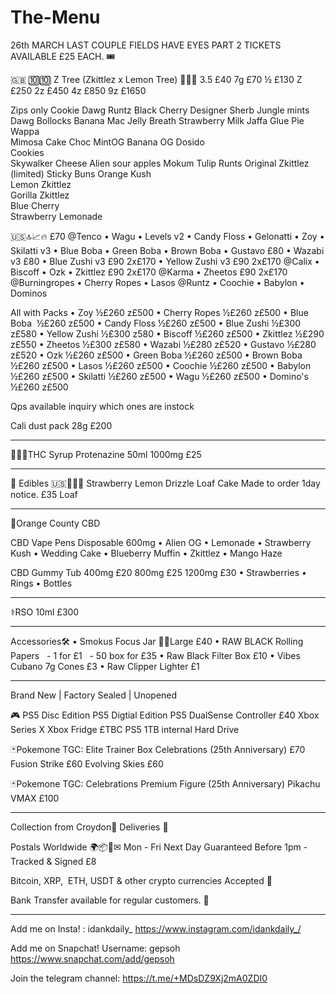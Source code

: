 # The-Menu

26th MARCH LAST COUPLE FIELDS HAVE EYES PART 2 TICKETS AVAILABLE £25 EACH. 🎟

🇬🇧 🔟🔟 
Z Tree (Zkittlez x Lemon Tree) 🌈🍋🌲
3.5 £40
7g £70
½ £130
Z £250
2z £450
4z £850
9z £1650

Zips only 
Cookie Dawg 
Runtz
Black Cherry 
Designer Sherb 
Jungle mints 
Dawg Bollocks 
Banana Mac 
Jelly Breath 
Strawberry Milk 
Jaffa Glue Pie
Wappa  
Mimosa Cake 
Choc MintOG 
Banana OG 
Dosido  
Cookies  
Skywalker 
Cheese
Alien sour apples 
Mokum Tulip 
Runts 
Original Zkittlez (limited)
Sticky Buns 
Orange Kush  
Lemon Zkittlez  
Gorilla Zkittlez  
Blue Cherry  
Strawberry Lemonade 


🇺🇸🔝📈🔥 £70
@Tenco 
• Wagu 
• Levels v2
• Candy Floss 
• Gelonatti 
• Zoy 
• Skilatti v3
• Blue Boba 
• Green Boba 
• Brown Boba 
• Gustavo £80
• Wazabi v3 £80
• Blue Zushi v3 £90 2x£170
• Yellow Zushi v3 £90 2x£170
@Calix
• Biscoff 
• Ozk
• Zkittlez £90 2x£170
@Karma 
• Zheetos £90 2x£170
@Burningropes
• Cherry Ropes 
• Lasos
@Runtz 
• Coochie 
• Babylon 
• Dominos 

All with Packs 
• Zoy ½£260 z£500
• Cherry Ropes ½£260 z£500
• Blue Boba  ½£260 z£500
• Candy Floss ½£260 z£500
• Blue Zushi ½£300 z£580
• Yellow Zushi ½£300 z580
• Biscoff ½£260 z£500
• Zkittlez ½£290 z£550
• Zheetos ½£300 z£580
• Wazabi ½£280 z£520
• Gustavo ½£280 z£520
• Ozk ½£260 z£500
• Green Boba ½£260 z£500
• Brown Boba ½£260 z£500
• Lasos ½£260 z£500
• Coochie ½£260 z£500
• Babylon ½£260 z£500
• Skilatti ½£260 z£500
• Wagu ½£260 z£500
• Domino's ½£260 z£500

Qps available inquiry which ones are instock 

Cali dust pack 28g £200
_____________________________
🍷🇺🇸THC Syrup Protenazine 50ml 1000mg £25
_____________________________
🍰 Edibles 🇺🇸🍓🍋🍰
Strawberry Lemon Drizzle Loaf Cake 
Made to order 1day notice.
£35 Loaf 
_____________________________
🍬Orange County CBD

CBD Vape Pens Disposable 600mg 
• Alien OG
• Lemonade 
• Strawberry Kush 
• Wedding Cake 
• Blueberry Muffin 
• Zkittlez
• Mango Haze

CBD Gummy Tub
400mg £20
800mg £25
1200mg £30
• Strawberries 
• Rings 
• Bottles 
_____________________________
⚕️RSO 10ml £300 
_____________________________
Accessories🛠
• Smokus Focus Jar 🔎💡Large £40
• RAW BLACK Rolling Papers 
  - 1 for £1
  - 50 box for £35 
• Raw Black Filter Box £10
• Vibes Cubano 7g Cones £3 
• Raw Clipper Lighter £1
_____________________________
Brand New | Factory Sealed | Unopened 

🎮
PS5 Disc Edition 
PS5 Digtial Edition 
PS5 DualSense Controller £40
Xbox Series X 
Xbox Fridge £TBC
PS5 1TB internal Hard Drive 

🃏Pokemone TGC: Elite Trainer Box
Celebrations (25th Anniversary) £70 
Fusion Strike £60
Evolving Skies £60

🃏Pokemone TGC: Celebrations Premium Figure (25th Anniversary) Pikachu VMAX £100
_____________________________
Collection from Croydon📍
Deliveries 🚚 

Postals Worldwide 🌍📦📮✉ 
Mon - Fri
Next Day Guaranteed Before 1pm - Tracked & Signed £8

Bitcoin, XRP,  ETH, USDT & other crypto currencies Accepted 💱

Bank Transfer available for regular customers. 🏦
_____________________________
Add me on Insta! : idankdaily_
https://www.instagram.com/idankdaily_/

Add me on Snapchat! Username: gepsoh https://www.snapchat.com/add/gepsoh

Join the telegram channel:
https://t.me/+MDsDZ9Xj2mA0ZDI0
